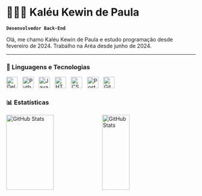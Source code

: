 # 👨🏻‍💻 Kaléu Kewin de Paula

**`Desenvolvedor Back-End`**

Olá, me chamo Kaléu Kewin de Paula e estudo programação desde fevereiro de 2024. Trabalho na Aréa desde junho de 2024.

---

### 🤖 Linguagens e Tecnologias

<img 
    align="left" 
    alt="Delphi" 
    title="Delphi"
    width="30px" 
    style="padding-right: 10px;" 
    src="https://upload.wikimedia.org/wikipedia/commons/5/55/Delphi_Logo_12.svg" 
/>
<img 
    align="left" 
    alt="Python" 
    title="Python"
    width="30px" 
    style="padding-right: 10px;" 
    src="https://cdn.jsdelivr.net/gh/devicons/devicon@latest/icons/python/python-original.svg" 
/>
<img 
    align="left" 
    alt="JavaScript" 
    title="JavaScript"
    width="30px" 
    style="padding-right: 10px;" 
    src="https://cdn.jsdelivr.net/gh/devicons/devicon@latest/icons/javascript/javascript-original.svg" 
/>
<img 
    align="left" 
    alt="HTML"
    title="HTML" 
    width="30px" 
    style="padding-right: 10px;" 
    src="https://cdn.jsdelivr.net/gh/devicons/devicon@latest/icons/html5/html5-original.svg" 
/>
<img 
    align="left" 
    alt="CSS" 
    title="CSS"
    width="30px" 
    style="padding-right: 10px;" 
    src="https://cdn.jsdelivr.net/gh/devicons/devicon@latest/icons/css3/css3-original.svg" 
/>
<img 
    align="left" 
    alt="Postgres" 
    title="Postgres"
    width="30px" 
    style="padding-right: 10px;" 
    src="https://cdn.jsdelivr.net/gh/devicons/devicon@latest/icons/postgresql/postgresql-original.svg" 
/>
<img 
    align="left" 
    alt="Git" 
    title="Git"
    width="30px" 
    style="padding-right: 10px;" 
    src="https://cdn.jsdelivr.net/gh/devicons/devicon@latest/icons/git/git-original.svg" 
/>
 
<br/>
<br/>

### 📊 Estatísticas

<p>    
  <img 
    align="left" 
    alt="GitHub Stats" 
    height="200"
    width="50%"
    src="https://github-readme-stats.vercel.app/api?username=Kaleu-Kewin&show_icons=true&theme=tokyonight&include_all_commits=true&locale=pt-br&title_color=a480c7&text_color=ffffff" 
  />
  <img 
    align="left" 
    alt="GitHub Stats" 
    height="200"
    width="38%"
    src="https://github-readme-stats.vercel.app/api/top-langs/?username=Kaleu-Kewin&theme=tokyonight&layout=compact&custom_title=Tecnologias&langs_count=6&exclude_repo=Sistema-ERP&title_color=a480c7&text_color=ffffff" 
  />
</p>
